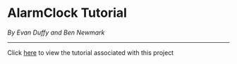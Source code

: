 # AlarmClock Tutorial
_By Evan Duffy and Ben Newmark_

---

Click [here](tutorial/tutorial.md) to view the tutorial associated with this project
